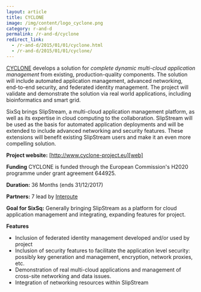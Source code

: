 ```yaml
---
layout: article
title: CYCLONE
image: /img/content/logo_cyclone.png
category: r-and-d
permalink: /r-and-d/cyclone
redirect_link:
  - /r-and-d/2015/01/01/cyclone.html
  - /r-and-d/2015/01/01/cyclone/
---
```


[CYCLONE][web] develops a solution for *complete dynamic multi-cloud
application management* from existing, production-quality components.
The solution will include automated application management, advanced
networking, end-to-end security, and federated identity management.
The project will validate and demonstrate the solution via real world
applications, including bioinformatics and smart grid.

SixSq brings SlipStream, a multi-cloud application management
platform, as well as its expertise in cloud computing to the
collaboration.  SlipStream will be used as the basis for automated
application deployments and will be extended to include advanced
networking and security features.  These extensions will benefit
existing SlipStream users and make it an even more compelling
solution. 

**Project website:** [http://www.cyclone-project.eu][web]

**Funding** CYCLONE is funded through the European Commission's H2020
  programme under grant agreement 644925.

**Duration:** 36 Months (ends 31/12/2017) 

**Partners:** 7 lead by [Interoute][interoute] 

**Goal for SixSq:** Generally bringing SlipStream as a platform for
  cloud application management and integrating, expanding features for
  project.

**Features** 

 * Inclusion of federated identity management developed and/or used by project
 * Inclusion of security features to facilitate the application level security: possibly key generation and  management, encryption, network proxies, etc.
 * Demonstration of real multi-cloud applications and management of cross-site networking and data issues.
 * Integration of networking resources within SlipStream


[web]: http://www.cyclone-project.eu
[interoute]: http://interoute.com